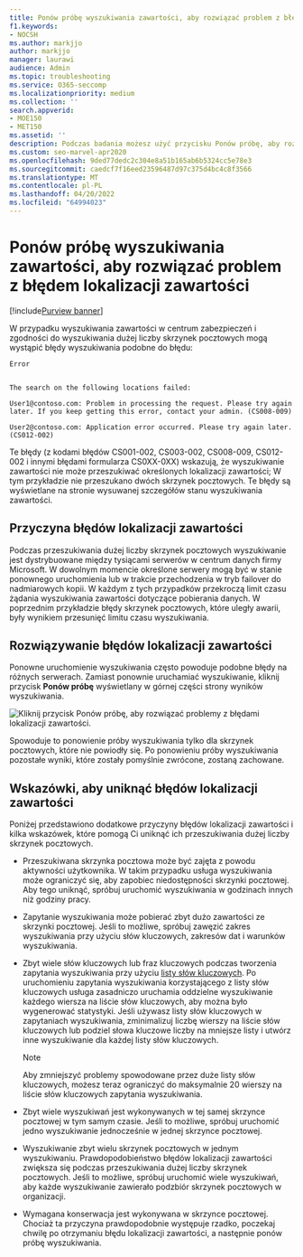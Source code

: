 ```yaml
---
title: Ponów próbę wyszukiwania zawartości, aby rozwiązać problem z błędem lokalizacji zawartości
f1.keywords:
- NOCSH
ms.author: markjjo
author: markjjo
manager: laurawi
audience: Admin
ms.topic: troubleshooting
ms.service: O365-seccomp
ms.localizationpriority: medium
ms.collection: ''
search.appverid:
- MOE150
- MET150
ms.assetid: ''
description: Podczas badania możesz użyć przycisku Ponów próbę, aby rozwiązać problemy z wyszukiwaniem zawartości z błędami lokalizacji zawartości.
ms.custom: seo-marvel-apr2020
ms.openlocfilehash: 9ded77dedc2c304e8a51b165ab6b5324cc5e78e3
ms.sourcegitcommit: caedcf7f16eed23596487d97c375d4bc4c8f3566
ms.translationtype: MT
ms.contentlocale: pl-PL
ms.lasthandoff: 04/20/2022
ms.locfileid: "64994023"
---
```

# <a name="retry-a-content-search-to-resolve-a-content-location-error"></a>Ponów próbę wyszukiwania zawartości, aby rozwiązać problem z błędem lokalizacji zawartości

[!include[Purview banner](../includes/purview-rebrand-banner.md)]

W przypadku wyszukiwania zawartości w centrum zabezpieczeń i zgodności do wyszukiwania dużej liczby skrzynek pocztowych mogą wystąpić błędy wyszukiwania podobne do błędu:

```text
Error


The search on the following locations failed:

User1@contoso.com: Problem in processing the request. Please try again later. If you keep getting this error, contact your admin. (CS008-009)

User2@contoso.com: Application error occurred. Please try again later. (CS012-002)
```

Te błędy (z kodami błędów CS001-002, CS003-002, CS008-009, CS012-002 i innymi błędami formularza CS0XX-0XX) wskazują, że wyszukiwanie zawartości nie może przeszukiwać określonych lokalizacji zawartości; W tym przykładzie nie przeszukano dwóch skrzynek pocztowych. Te błędy są wyświetlane na stronie wysuwanej szczegółów stanu wyszukiwania zawartości.

## <a name="cause-of-content-location-errors"></a>Przyczyna błędów lokalizacji zawartości

Podczas przeszukiwania dużej liczby skrzynek pocztowych wyszukiwanie jest dystrybuowane między tysiącami serwerów w centrum danych firmy Microsoft. W dowolnym momencie określone serwery mogą być w stanie ponownego uruchomienia lub w trakcie przechodzenia w tryb failover do nadmiarowych kopii. W każdym z tych przypadków przekroczą limit czasu żądania wyszukiwania zawartości dotyczące pobierania danych. W poprzednim przykładzie błędy skrzynek pocztowych, które uległy awarii, były wynikiem przesunięć limitu czasu wyszukiwania.

## <a name="resolving-content-location-errors"></a>Rozwiązywanie błędów lokalizacji zawartości

Ponowne uruchomienie wyszukiwania często powoduje podobne błędy na różnych serwerach. Zamiast ponownie uruchamiać wyszukiwanie, kliknij przycisk **Ponów próbę** wyświetlany w górnej części strony wyników wyszukiwania.

![Kliknij przycisk Ponów próbę, aby rozwiązać problemy z błędami lokalizacji zawartości.](../media/retrycontentsearch3.png)

Spowoduje to ponowienie próby wyszukiwania tylko dla skrzynek pocztowych, które nie powiodły się. Po ponowieniu próby wyszukiwania pozostałe wyniki, które zostały pomyślnie zwrócone, zostaną zachowane.

## <a name="tips-to-avoid-content-location-errors"></a>Wskazówki, aby uniknąć błędów lokalizacji zawartości

Poniżej przedstawiono dodatkowe przyczyny błędów lokalizacji zawartości i kilka wskazówek, które pomogą Ci uniknąć ich przeszukiwania dużej liczby skrzynek pocztowych.

- Przeszukiwana skrzynka pocztowa może być zajęta z powodu aktywności użytkownika. W takim przypadku usługa wyszukiwania może ograniczyć się, aby zapobiec niedostępności skrzynki pocztowej. Aby tego uniknąć, spróbuj uruchomić wyszukiwania w godzinach innych niż godziny pracy.

- Zapytanie wyszukiwania może pobierać zbyt dużo zawartości ze skrzynki pocztowej. Jeśli to możliwe, spróbuj zawęzić zakres wyszukiwania przy użyciu słów kluczowych, zakresów dat i warunków wyszukiwania.

- Zbyt wiele słów kluczowych lub fraz kluczowych podczas tworzenia zapytania wyszukiwania przy użyciu [listy słów kluczowych](view-keyword-statistics-for-content-search.md#get-keyword-statistics-for-searches). Po uruchomieniu zapytania wyszukiwania korzystającego z listy słów kluczowych usługa zasadniczo uruchamia oddzielne wyszukiwanie każdego wiersza na liście słów kluczowych, aby można było wygenerować statystyki. Jeśli używasz listy słów kluczowych w zapytaniach wyszukiwania, zminimalizuj liczbę wierszy na liście słów kluczowych lub podziel słowa kluczowe liczby na mniejsze listy i utwórz inne wyszukiwanie dla każdej listy słów kluczowych.

  > [!NOTE]
  > Aby zmniejszyć problemy spowodowane przez duże listy słów kluczowych, możesz teraz ograniczyć do maksymalnie 20 wierszy na liście słów kluczowych zapytania wyszukiwania.

- Zbyt wiele wyszukiwań jest wykonywanych w tej samej skrzynce pocztowej w tym samym czasie. Jeśli to możliwe, spróbuj uruchomić jedno wyszukiwanie jednocześnie w jednej skrzynce pocztowej.

- Wyszukiwanie zbyt wielu skrzynek pocztowych w jednym wyszukiwaniu. Prawdopodobieństwo błędów lokalizacji zawartości zwiększa się podczas przeszukiwania dużej liczby skrzynek pocztowych. Jeśli to możliwe, spróbuj uruchomić wiele wyszukiwań, aby każde wyszukiwanie zawierało podzbiór skrzynek pocztowych w organizacji.

- Wymagana konserwacja jest wykonywana w skrzynce pocztowej. Chociaż ta przyczyna prawdopodobnie występuje rzadko, poczekaj chwilę po otrzymaniu błędu lokalizacji zawartości, a następnie ponów próbę wyszukiwania.
